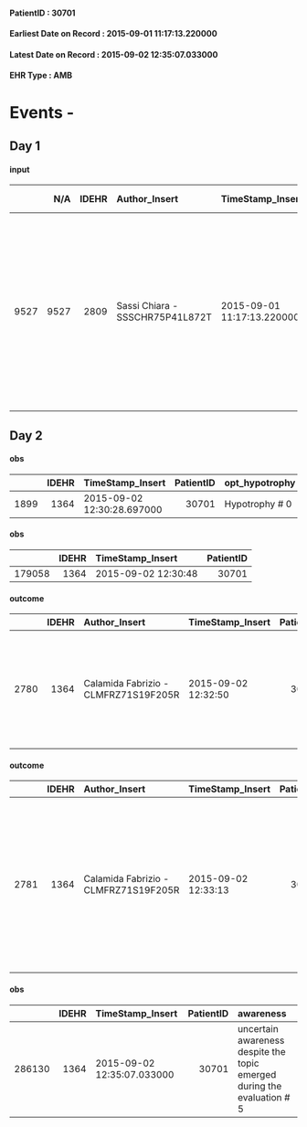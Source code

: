 
#### PatientID : 30701
#### Earliest Date on Record : 2015-09-01 11:17:13.220000
#### Latest Date on Record : 2015-09-02 12:35:07.033000
#### EHR Type : AMB

# Events - 

## Day 1

#### input
|      |    N/A |   IDEHR | Author_Insert                   | TimeStamp_Insert           | EHRType   |   PatientID |   IDDigitalSignDocument | persone_vicine   |   Unnamed: 0_x.1 |   IDANAMNESI_SOCIALE | Patient   | FamigliaAltro   | Paziente_T   | FamigliaAltro_T   |   Non_Rilevabile_x.1 | Note_Non_Rilevabile_x.1   | opt_Problemi   | Note_I                                                                                                                                                    | chk_contr_sintomi   | opt_paziente_a      | opt_famiglia_a   | opt_adeguatezza   | ds_note_ad                                                                                                                                                                                                                                    | opt_paziente_solo   | ds_note_con                          | opt_presente_assente   | Presenza_minori   | Caregiver_principale   | opt_capacita         | ds_familiari_coinv                                                     | opt_necessario   | opt_risorse_ec   | opt_paziente_psi   | opt_Ins_vol   | opt_paziente_ad   | opt_caregiver_ad   | opt_esenzione   | opt_inv_civile   |   ds_codice_es | Needs     | Domestic partnership   | Fragility      | opt_famiglia_psi   |
|-----:|-------:|--------:|:--------------------------------|:---------------------------|:----------|------------:|------------------------:|:-----------------|-----------------:|---------------------:|:----------|:----------------|:-------------|:------------------|---------------------:|:--------------------------|:---------------|:----------------------------------------------------------------------------------------------------------------------------------------------------------|:--------------------|:--------------------|:-----------------|:------------------|:----------------------------------------------------------------------------------------------------------------------------------------------------------------------------------------------------------------------------------------------|:--------------------|:-------------------------------------|:-----------------------|:------------------|:-----------------------|:---------------------|:-----------------------------------------------------------------------|:-----------------|:-----------------|:-------------------|:--------------|:------------------|:-------------------|:----------------|:-----------------|---------------:|:----------|:-----------------------|:---------------|:-------------------|
| 9527 |   9527 |    2809 | Sassi Chiara - SSSCHR75P41L872T | 2015-09-01 11:17:13.220000 | AMB       |       30701 |                  128704 | N/A              |             1260 |                  830 | Si#1      | Si#1            | No#0         | Si#1              |                    0 | NR                        | Si#1           | La paziente non conosce l'attuale progressione di malattia e il marito fatica ad accettare l'aggravamento. La figlie sono consapevoli della terminalit√†. | controllo sintomi#0 | Sovradimensionate#0 | Congruenti#1     | Da valutare#2     | Da valutare la tenuta emotiva del marito in relazione all'aggravamento clinico, la figlia Paola nel primo colloquio si √® dimostrata disponibile a collaborare attivamente all'assistenza anche usufruendo di un periodo di ferie dal lavoro. | No#0                | Vive con il marito Edoardo di 84 aa. | Presente#1             | No#0              | husband                | Non incrementabile#2 | Due figli: Paola che abita nelle vicinanze e Marina che vive a Milano. | No#0             | Adeguate#1       | No#0               | No#0          | Parziale#1        | Totale#2           | Si#1            | No#0             |             48 | Clinici#0 | Coniuge/Convivente#0   | psico-fisica#3 | No#0               |


## Day 2

#### obs
|      |   IDEHR | TimeStamp_Insert           |   PatientID | opt_hypotrophy   | opt_anxiety   | anorexia     | asthenia     | dyspnoea   | body_temp    | agitation_behavior_freq   | mood                | cognitive_state   |
|-----:|--------:|:---------------------------|------------:|:-----------------|:--------------|:-------------|:-------------|:-----------|:-------------|:--------------------------|:--------------------|:------------------|
| 1899 |    1364 | 2015-09-02 12:30:28.697000 |       30701 | Hypotrophy # 0   | Anxiety # 0   | Anorexia # 0 | Moderate # 2 | No # 0     | Apyrexia # 0 | quiet # 0                 | demoralization # 03 | Polished # 2      |

#### obs
|        |   IDEHR | TimeStamp_Insert    |   PatientID |
|-------:|--------:|:--------------------|------------:|
| 179058 |    1364 | 2015-09-02 12:30:48 |       30701 |

#### outcome
|      |   IDEHR | Author_Insert                        | TimeStamp_Insert    |   PatientID |   IDDigitalSignDocument |   IDPAI_VIDAS | opt_problem                   |   opt_problem_num | opt_obiettivo                                                                                              |   opt_obiettivo_num | opt_stato_problema   |   opt_stato_problema_num | opt_interventi                                                                                                                 |   opt_interventi_num |
|-----:|--------:|:-------------------------------------|:--------------------|------------:|------------------------:|--------------:|:------------------------------|------------------:|:-----------------------------------------------------------------------------------------------------------|--------------------:|:---------------------|-------------------------:|:-------------------------------------------------------------------------------------------------------------------------------|---------------------:|
| 2780 |    1364 | Calamida Fabrizio - CLMFRZ71S19F205R | 2015-09-02 12:32:50 |       30701 |                  129294 |          4791 | Altered sleep / wake # 31 = 0 |                 4 | The patient will report satisfactory conditions in terms of quality both in terms of quantity and # 62 = 0 |                   4 | Open Problem # 1     |                        1 | PAI Implementation - therapeutic upgrading # 519 = 0; PAI Implementation - To evaluate the efficacy of drug delivery # 521 = 0 |                    4 |

#### outcome
|      |   IDEHR | Author_Insert                        | TimeStamp_Insert    |   PatientID |   IDDigitalSignDocument |   IDPAI_VIDAS | opt_problem                                                |   opt_problem_num | opt_obiettivo                                                                                                       |   opt_obiettivo_num | opt_stato_problema   |   opt_stato_problema_num | opt_interventi                                                                                                                                                                                     |   opt_interventi_num |
|-----:|--------:|:-------------------------------------|:--------------------|------------:|------------------------:|--------------:|:-----------------------------------------------------------|------------------:|:--------------------------------------------------------------------------------------------------------------------|--------------------:|:---------------------|-------------------------:|:---------------------------------------------------------------------------------------------------------------------------------------------------------------------------------------------------|---------------------:|
| 2781 |    1364 | Calamida Fabrizio - CLMFRZ71S19F205R | 2015-09-02 12:33:13 |       30701 |                  129295 |          4792 | Alteration or risk of impairment of lung function # 26 = 0 |                 3 | The patient does not presenter√ † ¬ † symptoms that reduce QoL (nosebleeds, cough, hemoptysis, hemoptysis) # 45 = 0 |                   4 | Open Problem # 1     |                        1 | Counseling - Share with the patient the therapeutic path # 278 = 0; PAI Implementation - therapeutic upgrading # 275 = 0; PAI Implementation - To evaluate the efficacy of drug delivery # 277 = 0 |                    4 |

#### obs
|        |   IDEHR | TimeStamp_Insert           |   PatientID | awareness                                                               |
|-------:|--------:|:---------------------------|------------:|:------------------------------------------------------------------------|
| 286130 |    1364 | 2015-09-02 12:35:07.033000 |       30701 | uncertain awareness despite the topic emerged during the evaluation # 5 |


